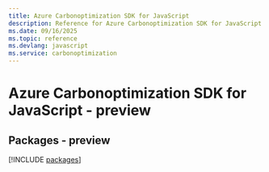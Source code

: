 ```yaml
---
title: Azure Carbonoptimization SDK for JavaScript
description: Reference for Azure Carbonoptimization SDK for JavaScript
ms.date: 09/16/2025
ms.topic: reference
ms.devlang: javascript
ms.service: carbonoptimization
---
```

# Azure Carbonoptimization SDK for JavaScript - preview
## Packages - preview
[!INCLUDE [packages](carbonoptimization-index.md)]